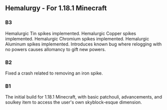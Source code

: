 ## Hemalurgy - For 1.18.1 Minecraft

### B3

Hemalurgic Tin spikes implemented.
Hemalurgic Copper spikes implemented.
Hemalurgic Chromium spikes implemented.
Hemalurgic Aluminum spikes implemented. Introduces known bug where relogging with no powers causes allomancy to gift new powers.

### B2

Fixed a crash related to removing an iron spike.

### B1

The initial build for 1.18.1 Minecraft, with basic patchouli, advancements, and soulkey item to access the user's own skyblock-esque dimension.